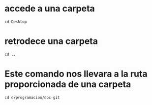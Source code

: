 #   accede a una carpeta 
    cd Desktop 
   
#   retrodece una carpeta
    cd ..
    
#   Este comando nos llevara a la ruta proporcionada de una carpeta
    cd d/programacion/doc-git